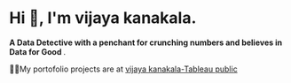 # Hi 👋, I'm vijaya kanakala.


<b> A Data Detective with a penchant for crunching numbers and believes in Data for Good </b>.

👨‍💻My portofolio projects are at  <a href="https://public.tableau.com/app/profile/vijaya.kanakala">vijaya kanakala-Tableau public </a>
